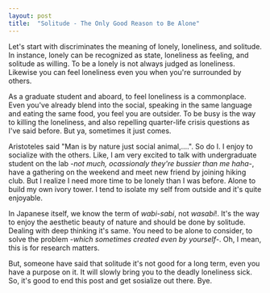 ```yaml
---
layout: post
title:  "Solitude - The Only Good Reason to Be Alone"
---
```


Let's start with discriminates the meaning of lonely, loneliness, and solitude. In instance, lonely can be recognized as state, loneliness as feeling, and solitude as willing. To be a lonely is not always judged as loneliness. Likewise you can feel loneliness even you when you're surrounded by others.

As a graduate student and aboard, to feel loneliness is a commonplace. Even you've already blend into the social, speaking in the same language and eating the same food, you feel you are outsider. To be busy is the way to killing the loneliness, and also repelling quarter-life crisis questions as I've said before. But ya, sometimes it just comes.

Aristoteles said "Man is by nature just social animal,....". So do I. I enjoy to socialize with the others. Like, I am very excited to talk with undergraduate student on the lab *-not much, ocassionaly they're bussier than me haha-*, have a gathering on the weekend and meet new friend by joining hiking club. But I realize I need more time to be lonely than I was before. Alone to build my own ivory tower. I tend to isolate my self from outside and it's quite enjoyable.

In Japanese itself, we know the term of *wabi-sabi*, not *wasabi*!. It's the way to enjoy the aesthetic beauty of nature and should be done by solitude. Dealing with deep thinking it's same. You need to be alone to consider, to solve the problem *-which sometimes created even by yourself*-. Oh, I mean, this is for research matters.

But, someone have said that solitude it's not good for a long term, even you have a purpose on it. It will slowly bring you to the deadly loneliness sick. So, it's good to end this post and get sosialize out there. Bye.
